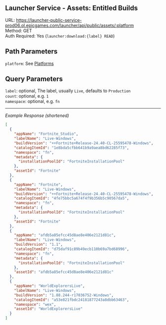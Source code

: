 ## Launcher Service - Assets: Entitled Builds

URL: https://launcher-public-service-prod06.ol.epicgames.com/launcher/api/public/assets/:platform \
Method: GET \
Auth Required: Yes (`launcher:download:{label} READ`)

## Path Parameters

`platform`: See [Platforms](../README.md#data)

## Query Parameters

`label`: optional, The label, usually `Live`, defaults to `Production` <br/>
`count`: optional, e.g. `1` <br/>
`namespace`: optional, e.g. `fn`

---

_Example Response (shortened)_

```json
[
  {
    "appName": "Fortnite_Studio",
    "labelName": "Live-Windows",
    "buildVersion": "++Fortnite+Release-24.40-CL-25595478-Windows",
    "catalogItemId": "1e8bda5cfbb641b9a9aea8bd62285f73",
    "namespace": "fn",
    "metadata": {
      "installationPoolId": "FortniteInstallationPool"
    },
    "assetId": "Fortnite"
  },
  {
    "appName": "Fortnite",
    "labelName": "Live-Windows",
    "buildVersion": "++Fortnite+Release-24.40-CL-25595478-Windows",
    "catalogItemId": "4fe75bbc5a674f4f9b356b5c90567da5",
    "namespace": "fn",
    "metadata": {
      "installationPoolId": "FortniteInstallationPool"
    },
    "assetId": "Fortnite"
  },
  {
    "appName": "afdb5a85efcc45d8ae8e406e2121d81c",
    "labelName": "Live-Windows",
    "buildVersion": "1.1",
    "catalogItemId": "d75daf91c89b49ecb110b69a7bd68996",
    "namespace": "fn",
    "metadata": {
      "installationPoolId": "FortniteInstallationPool"
    },
    "assetId": "afdb5a85efcc45d8ae8e406e2121d81c"
  },
  {
    "appName": "WorldExplorersLive",
    "labelName": "Live-Windows",
    "buildVersion": "1.88.244-r17036752-Windows",
    "catalogItemId": "a53e821fbdc24181877243a8dbb63463",
    "namespace": "wex",
    "assetId": "WorldExplorersLive"
  }
]
```
